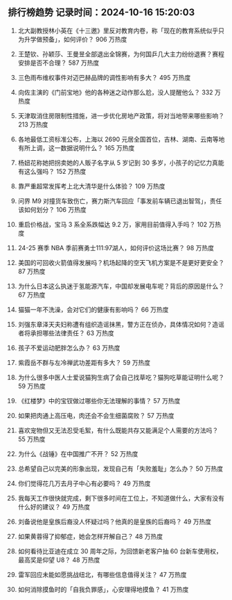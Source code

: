 
## 排行榜趋势 记录时间：2024-10-16 15:20:03
  
  1. 北大副教授林小英在《十三邀》里反对教育内卷，称「现在的教育系统似乎只为升学做预备」，如何评价？ 906 万热度
    
  2. 王楚钦、孙颖莎、王曼昱全部退出全锦赛，为何国乒几大主力纷纷退赛？赛程安排是否不合理？ 587 万热度
    
  3. 三色雨布维权事件对迈巴赫品牌的调性影响有多大？ 495 万热度
    
  4. 向佐主演的《门前宝地》他的各种迷之动作那么尬，没人提醒他么？ 332 万热度
    
  5. 天津取消住房限制性措施，进一步优化房地产政策，将对当地带来哪些影响？ 213 万热度
    
  6. 各地最低工资标准公布，上海以 2690 元居全国首位，吉林、湖南、云南等地有所上调，这一数据说明什么？ 165 万热度
    
  7. 杨妞花称她把拐卖她的人贩子名字从 5 岁记到 30 多岁，小孩子的记忆力真能有这么强吗？ 152 万热度
    
  8. 靠严重超常发挥考上北大清华是什么体验？ 109 万热度
    
  9. 问界 M9 对撞货车致伤亡，赛力斯汽车回应「事发前车辆已退出智驾」，责任该如何划分？ 106 万热度
    
  10. 重启价格战，宝马 3 系全系跌幅达 9.2 万，家用目前值得入手吗？ 102 万热度
    
  11. 24-25 赛季 NBA 季前赛勇士111:97湖人，如何评价这场比赛？ 98 万热度
    
  12. 美国的可回收火箭值得发展吗？机场起降的空天飞机方案是不是更好更安全？ 87 万热度
    
  13. 为什么日本这么执迷于氢能源汽车，中国却发展电车呢？背后的原因是什么？ 67 万热度
    
  14. 猫猫一年不洗澡，会对它们的健康有影响吗？ 66 万热度
    
  15. 刘强东章泽天夫妇称遭有组织造谣抹黑，警方正在侦办，具体情况如何？造谣者将承担哪些法律责任？ 63 万热度
    
  16. 孩子不爱运动肥胖怎么办？ 63 万热度
    
  17. 紫霞岳不群与左冷禅武功差距有多大？ 59 万热度
    
  18. 为什么很多中医人士爱说猫狗生病了会自己找草吃？猫狗吃草能证明什么呢？ 59 万热度
    
  19. 《红楼梦》中的宝钗做过哪些你无法理解的事情？ 57 万热度
    
  20. 如果把肉通上高压电，肉还会不会生细菌腐败？ 57 万热度
    
  21. 喜欢宠物但又无法忍受毛絮，有什么既能共存又能满足个人需要的方法吗？ 55 万热度
    
  22. 为什么《战锤》在中国推广不开？ 52 万热度
    
  23. 总希望自己以完美的形象出现，发现自己有「失败羞耻」怎么办？ 50 万热度
    
  24. 你们觉得花几万去月子中心有必要吗？ 49 万热度
    
  25. 我每天工作很快就完成，剩下很多时间在工位上，不知道做什么，大家有没有什么好的建议？ 49 万热度
    
  26. 刘备说他是皇族后裔没人怀疑过吗？他真的是皇族的后裔吗？ 49 万热度
    
  27. 如果黄蓉得了抑郁症，她会怎样开解自己？ 48 万热度
    
  28. 如何看待比亚迪在成立 30 周年之际，为回馈新老客户抽 60 台新车使用权，最高奖是仰望 U8？ 48 万热度
    
  29. 雷军回应未能如愿挑战纽北，有哪些信息值得关注？ 47 万热度
    
  30. 如何消除摸鱼时的「自我负罪感」，心安理得地摸鱼？ 41 万热度
    